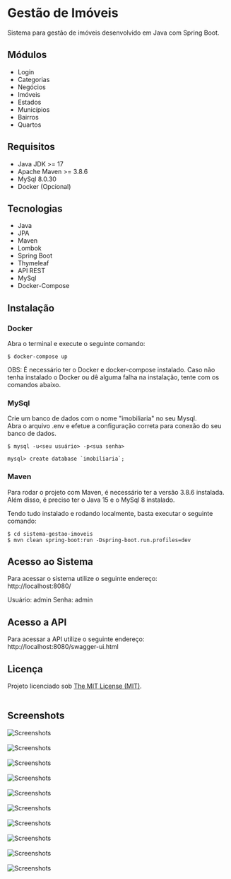 # Gestão de Imóveis

Sistema para gestão de imóveis desenvolvido em Java com Spring Boot.

## Módulos

- Login
- Categorias
- Negócios
- Imóveis
- Estados
- Municípios
- Bairros
- Quartos

## Requisitos

- Java JDK >= 17
- Apache Maven >= 3.8.6
- MySql 8.0.30
- Docker (Opcional)

## Tecnologias

- Java
- JPA
- Maven
- Lombok
- Spring Boot
- Thymeleaf
- API REST
- MySql
- Docker-Compose

## Instalação

### Docker
Abra o terminal e execute o seguinte comando:

```
$ docker-compose up
```

OBS: É necessário ter o Docker e docker-compose instalado.
Caso não tenha instalado o Docker ou dê alguma falha na instalação, tente com os comandos abaixo.

### MySql
Crie um banco de dados com o nome "imobiliaria" no seu Mysql.<br>
Abra o arquivo .env e efetue a configuração correta para conexão do seu banco de dados.<br>

```
$ mysql -u<seu usuário> -p<sua senha>

mysql> create database `imobiliaria`;
```

### Maven
Para rodar o projeto com Maven, é necessário ter a versão 3.8.6 instalada.<br>
Além disso, é preciso ter o Java 15 e o MySql 8 instalado.<br>

Tendo tudo instalado e rodando localmente, basta executar o seguinte comando:

```
$ cd sistema-gestao-imoveis
$ mvn clean spring-boot:run -Dspring-boot.run.profiles=dev
```

## Acesso ao Sistema

Para acessar o sistema utilize o seguinte endereço:<br>
http://localhost:8080/

Usuário: admin 
Senha: admin 

## Acesso a API

Para acessar a API utilize o seguinte endereço:<br>
http://localhost:8080/swagger-ui.html

## Licença

Projeto licenciado sob <a href="LICENSE">The MIT License (MIT)</a>.<br><br>

## Screenshots

![Screenshots](screenshots/screenshot01.png) <br><br>
![Screenshots](screenshots/screenshot02.png) <br><br>
![Screenshots](screenshots/screenshot03.png) <br><br>
![Screenshots](screenshots/screenshot04.png) <br><br>
![Screenshots](screenshots/screenshot05.png) <br><br>
![Screenshots](screenshots/screenshot06.png) <br><br>
![Screenshots](screenshots/screenshot07.png) <br><br>
![Screenshots](screenshots/screenshot08.png) <br><br>
![Screenshots](screenshots/screenshot09.png) <br><br>
![Screenshots](screenshots/screenshot10.png) <br><br>

